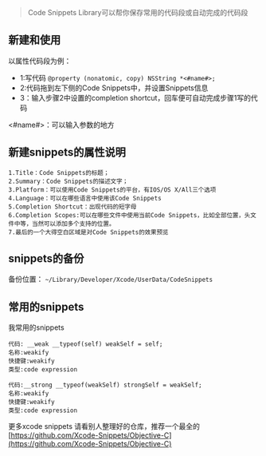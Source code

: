 >	Code Snippets Library可以帮你保存常用的代码段或自动完成的代码段


## 新建和使用

以属性代码段为例：

-	1:写代码 ```` @property (nonatomic, copy) NSString *<#name#>; ````
-	2:代码拖到左下侧的Code Snippets中，并设置Snippets信息
-	3：输入步骤2中设置的completion shortcut，回车便可自动完成步骤1写的代码

<#name#>：可以输入参数的地方

## 新建snippets的属性说明

````
1.Title：Code Snippets的标题；
2.Summary：Code Snippets的描述文字；
3.Platform：可以使用Code Snippets的平台，有IOS/OS X/All三个选项
4.Language：可以在哪些语言中使用该Code Snippets
5.Completion Shortcut：出现代码的短字母
6.Completion Scopes:可以在哪些文件中使用当前Code Snippets，比如全部位置，头文件中等，当然可以添加多个支持的位置。
7.最后的一个大得空白区域是对Code Snippets的效果预览
````

##  snippets的备份

备份位置： ```` ~/Library/Developer/Xcode/UserData/CodeSnippets ````


##  常用的snippets

我常用的snippets

````
代码: __weak __typeof(self) weakSelf = self;
名称:weakify
快捷键:weakify
类型:code expression

代码:__strong __typeof(weakSelf) strongSelf = weakSelf;
名称:weakify
快捷键:weakify
类型:code expression

````

更多xcode snippets 请看别人整理好的仓库，推荐一个最全的 [https://github.com/Xcode-Snippets/Objective-C](https://github.com/Xcode-Snippets/Objective-C)


